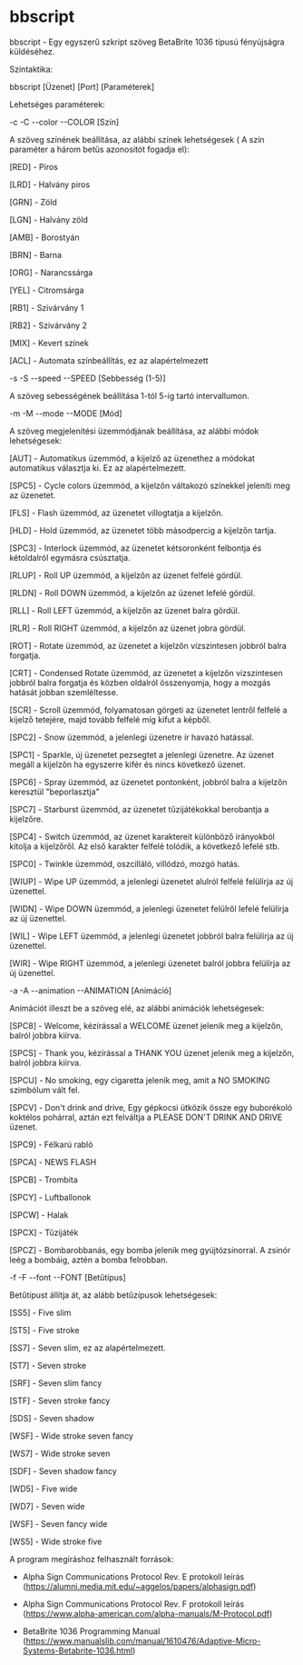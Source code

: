 # bbscript

bbscript - Egy egyszerű szkript szöveg BetaBrite 1036 típusú fényújságra küldéséhez.

Szintaktika:

bbscript [Üzenet] [Port] [Paraméterek]

Lehetséges paraméterek:

-c -C --color --COLOR [Szín]

A szöveg színének beállítása, az alábbi színek lehetségesek ( A szín paraméter a három betűs azonosítót fogadja el):

[RED] - Piros

[LRD] - Halvány piros

[GRN] - Zöld

[LGN] - Halvány zöld

[AMB] - Borostyán

[BRN] - Barna

[ORG] - Narancssárga

[YEL] - Citromsárga

[RB1] - Szivárvány 1

[RB2] - Szivárvány 2

[MIX] - Kevert színek

[ACL] - Automata színbeállítás, ez az alapértelmezett

-s -S --speed --SPEED [Sebbesség (1-5)]

A szöveg sebességének beállítása 1-tól 5-ig tartó intervallumon.

-m -M --mode  --MODE [Mód]

A szöveg megjelenítési üzemmódjának beállítása, az alábbi módok lehetségesek:

 [AUT] - Automatikus üzemmód, a kijelző az üzenethez a módokat automatikus választja ki. Ez az alapértelmezett. 

 [SPC5] - Cycle colors üzemmód, a kijelzőn váltakozó színekkel jeleníti meg az üzenetet.

 [FLS] - Flash üzemmód, az üzenetet villogtatja a kijelzőn.

 [HLD] - Hold üzemmód, az üzenetet több másodpercig a kijelzőn tartja.

 [SPC3] - Interlock üzemmód, az üzenetet kétsoronként felbontja és kétoldalról egymásra csúsztatja.

 [RLUP] - Roll UP üzemmód, a kijelzőn az üzenet felfelé gördül.

 [RLDN] - Roll DOWN üzemmód, a kijelzőn az üzenet lefelé gördül.

 [RLL] - Roll LEFT üzemmód, a kijelzőn az üzenet balra gördül.

 [RLR] - Roll RIGHT üzemmód, a kijelzőn az üzenet jobra gördül.
 
 [ROT] - Rotate üzemmód, az üzenetet a kijelzőn vízszintesen jobbról balra forgatja.

 [CRT] - Condensed Rotate üzemmód, az üzenetet a kijelzőn vízszintesen jobbról balra forgatja és közben oldalról összenyomja, hogy a mozgás hatását jobban szemléltesse.

 [SCR] - Scroll üzemmód, folyamatosan görgeti az üzenetet lentről felfelé a kijelző tetejére, majd tovább felfelé míg kifut a képből.

 [SPC2] - Snow üzemmód, a jelenlegi üzenetre ír havazó hatással.

 [SPC1] - Sparkle, új üzenetet pezsegtet a jelenlegi üzenetre. Az üzenet megáll a kijelzőn ha egyszerre kifér és nincs következő üzenet.

 [SPC6] - Spray üzemmód, az üzenetet pontonként, jobbról balra a kijelzőn keresztül "beporlasztja" 

 [SPC7] - Starburst üzemmód, az üzenetet tűzijátékokkal berobantja a kijelzőre.

 [SPC4] - Switch üzemmód, az üzenet karaktereit különböző irányokból kitolja a kijelzőről. Az első karakter felfelé tolódik, a következő lefelé stb.

 [SPC0] - Twinkle üzemmód, oszcilláló, villódzó, mozgó hatás.

 [WIUP] - Wipe UP üzemmód, a jelenlegi üzenetet alulról felfelé felülírja az új üzenettel.

 [WIDN] - Wipe DOWN üzemmód, a jelenlegi üzenetet felülről lefelé felülírja az új üzenettel.

 [WIL] - Wipe LEFT üzemmód, a jelenlegi üzenetet jobbról balra felülírja az új üzenettel.

 [WIR] - Wipe RIGHT üzemmód, a jelenlegi üzenetet balról jobbra felülírja az új üzenettel.

-a -A --animation --ANIMATION [Animáció]

Animációt illeszt be a szöveg elé, az alábbi animációk lehetségesek:

 [SPC8] - Welcome, kézírással a WELCOME üzenet jelenik meg a kijelzőn, balról jobbra kiírva.

 [SPCS] - Thank you, kézírással a THANK YOU üzenet jelenik meg a kijelzőn, balról jobbra kiírva.

 [SPCU] - No smoking, egy cigaretta jelenik meg, amit a NO SMOKING szimbólum vált fel.

 [SPCV] - Don't drink and drive, Egy gépkocsi ütközik össze egy buborékoló koktélos pohárral, aztán ezt felváltja a PLEASE DON'T DRINK AND DRIVE üzenet.

 [SPC9] - Félkarú rabló

 [SPCA] - NEWS FLASH

 [SPCB] - Trombita

 [SPCY] - Luftballonok

 [SPCW] - Halak

 [SPCX] - Tűzijáték

 [SPCZ] - Bombarobbanás, egy bomba jelenik meg gyújtózsinorral. A zsinór leég a bombáig, aztén a bomba felrobban.  

-f -F --font --FONT [Betűtípus]

Betűtípust állítja át, az alább betűzípusok lehetségesek:

 [SS5] - Five slim

 [ST5] - Five stroke

 [SS7] - Seven slim, ez az alapértelmezett.

 [ST7] - Seven stroke

 [SRF] - Seven slim fancy

 [STF] - Seven stroke fancy

 [SDS] - Seven shadow

 [WSF] - Wide stroke seven fancy

 [WS7] - Wide stroke seven

 [SDF] - Seven shadow fancy

 [WD5] - Five wide

 [WD7] - Seven wide

 [WSF] - Seven fancy wide

 [WS5] - Wide stroke five

A program megíráshoz felhasznált források:

 - Alpha Sign Communications Protocol Rev. E protokoll leírás (https://alumni.media.mit.edu/~aggelos/papers/alphasign.pdf)

 - Alpha Sign Communications Protocol Rev. F protokoll leírás (https://www.alpha-american.com/alpha-manuals/M-Protocol.pdf)

 - BetaBrite 1036 Programming Manual (https://www.manualslib.com/manual/1610476/Adaptive-Micro-Systems-Betabrite-1036.html)
